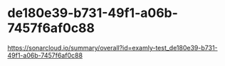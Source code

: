# de180e39-b731-49f1-a06b-7457f6af0c88
https://sonarcloud.io/summary/overall?id=examly-test_de180e39-b731-49f1-a06b-7457f6af0c88
